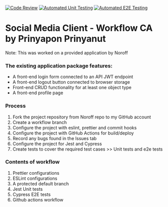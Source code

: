 [![Code Review](https://github.com/GeniePrinie/social-media-client/actions/workflows/gpt.yml/badge.svg)](https://github.com/GeniePrinie/social-media-client/actions/workflows/gpt.yml)
[![Automated Unit Testing](https://github.com/GeniePrinie/social-media-client/actions/workflows/unit-test.yml/badge.svg)](https://github.com/GeniePrinie/social-media-client/actions/workflows/unit-test.yml)
[![Automated E2E Testing](https://github.com/GeniePrinie/social-media-client/actions/workflows/e2e-test.yml/badge.svg)](https://github.com/GeniePrinie/social-media-client/actions/workflows/e2e-test.yml)

# Social Media Client - Workflow CA by Prinyapon Prinyanut
Note: This was worked on a provided application by Noroff

### The existing application package features:

- A front-end login form connected to an API JWT endpoint
- A front-end logout button connected to browser storage
- Front-end CRUD functionality for at least one object type
- A front-end profile page

### Process
1. Fork the project repository from Noroff repo to my GitHub account
2. Create a workflow branch
3. Configure the project with eslint, prettier and commit hooks
4. Configure the project with GitHub Actions for build/deploy
5. Record any bugs found in the Issues tab
6. Configure the project for Jest and Cypress
7. Create tests to cover the required test cases >> Unit tests and e2e tests

### Contents of workflow

1. Prettier configurations
2. ESLint configurations
3. A protected default branch
4. Jest Unit tests
5. Cypress E2E tests
6. Github actions workflow
